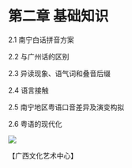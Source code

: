 # 第二章 基础知识

2.1 南宁白话拼音方案

2.2 与广州话的区别

2.3 异读现象、语气词和叠音后缀

2.4 语言接触

2.5 南宁地区粤语口音差异及演变构拟

2.6 粤语的现代化

<!--
![](https://s2.ax1x.com/2019/10/29/KgxXcR.jpg)
-->

![](https://leimaau.github.io/CDN/data-store/nanningPic/ngaislat.jpg)

【广西文化艺术中心】